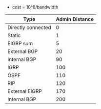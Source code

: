 - cost = 10^8/bandwidth

| Type               | Admin Distance |
| ------------------ | -------------- |
| Directly connected | 0              |
| Static             | 1              |
| EIGRP sum          | 5              |
| External BGP       | 20             |
| Internal BGP       | 90             |
| IGRP               | 100            |
| OSPF               | 110            |
| RIP                | 120            |
| External EIGRP     | 170            |
| Internal BGP       | 200            |
